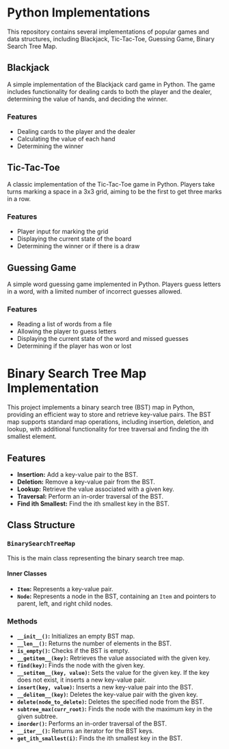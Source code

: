 # Python Implementations

This repository contains several implementations of popular games and data structures, including Blackjack, Tic-Tac-Toe, Guessing Game, Binary Search Tree Map.

## Blackjack

A simple implementation of the Blackjack card game in Python. The game includes functionality for dealing cards to both the player and the dealer, determining the value of hands, and deciding the winner.

### Features
- Dealing cards to the player and the dealer
- Calculating the value of each hand
- Determining the winner

## Tic-Tac-Toe

A classic implementation of the Tic-Tac-Toe game in Python. Players take turns marking a space in a 3x3 grid, aiming to be the first to get three marks in a row.

### Features
- Player input for marking the grid
- Displaying the current state of the board
- Determining the winner or if there is a draw


## Guessing Game

A simple word guessing game implemented in Python. Players guess letters in a word, with a limited number of incorrect guesses allowed.

### Features
- Reading a list of words from a file
- Allowing the player to guess letters
- Displaying the current state of the word and missed guesses
- Determining if the player has won or lost

# Binary Search Tree Map Implementation

This project implements a binary search tree (BST) map in Python, providing an efficient way to store and retrieve key-value pairs. The BST map supports standard map operations, including insertion, deletion, and lookup, with additional functionality for tree traversal and finding the ith smallest element.

## Features

- **Insertion:** Add a key-value pair to the BST.
- **Deletion:** Remove a key-value pair from the BST.
- **Lookup:** Retrieve the value associated with a given key.
- **Traversal:** Perform an in-order traversal of the BST.
- **Find ith Smallest:** Find the ith smallest key in the BST.

## Class Structure

### `BinarySearchTreeMap`
This is the main class representing the binary search tree map.

#### Inner Classes
- **`Item`:** Represents a key-value pair.
- **`Node`:** Represents a node in the BST, containing an `Item` and pointers to parent, left, and right child nodes.

### Methods

- **`__init__()`:** Initializes an empty BST map.
- **`__len__()`:** Returns the number of elements in the BST.
- **`is_empty()`:** Checks if the BST is empty.
- **`__getitem__(key)`:** Retrieves the value associated with the given key.
- **`find(key)`:** Finds the node with the given key.
- **`__setitem__(key, value)`:** Sets the value for the given key. If the key does not exist, it inserts a new key-value pair.
- **`insert(key, value)`:** Inserts a new key-value pair into the BST.
- **`__delitem__(key)`:** Deletes the key-value pair with the given key.
- **`delete(node_to_delete)`:** Deletes the specified node from the BST.
- **`subtree_max(curr_root)`:** Finds the node with the maximum key in the given subtree.
- **`inorder()`:** Performs an in-order traversal of the BST.
- **`__iter__()`:** Returns an iterator for the BST keys.
- **`get_ith_smallest(i)`:** Finds the ith smallest key in the BST.
